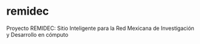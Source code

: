 remidec
=======

Proyecto REMIDEC: Sitio Inteligente para la Red Mexicana de Investigación y Desarrollo en cómputo 

